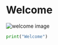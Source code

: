 # Welcome 
![welcome image](https://images.unsplash.com/photo-1600577916048-804c9191e36c?ixlib=rb-4.0.3&ixid=M3wxMjA3fDB8MHxzZWFyY2h8M3x8d2VsY29tZSUyMHNpZ258ZW58MHx8MHx8fDA%3D&w=1000&q=80)
```python
print("Welcome")
```
